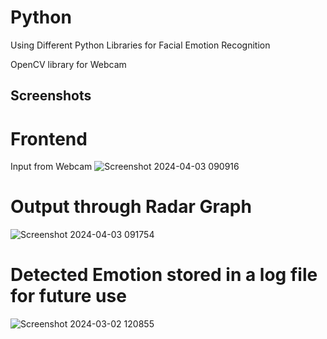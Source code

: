 # Python 

Using Different Python Libraries for Facial Emotion Recognition 

OpenCV library for Webcam 

## Screenshots

# Frontend 
Input from Webcam
![Screenshot 2024-04-03 090916](https://github.com/Ashminkhadka/FacialEmotionRecognition/assets/70682035/8dd56a7d-9fd0-4162-bd5b-5d5df49e1d48)

# Output through Radar Graph
![Screenshot 2024-04-03 091754](https://github.com/Ashminkhadka/FacialEmotionRecognition/assets/70682035/225a3989-84aa-4d94-b76f-995863c743cf)

# Detected Emotion stored in a log file for future use
![Screenshot 2024-03-02 120855](https://github.com/Ashminkhadka/FacialEmotionRecognition/assets/70682035/3fd3e7a8-20c9-405c-86f4-82f7db27dc26)
